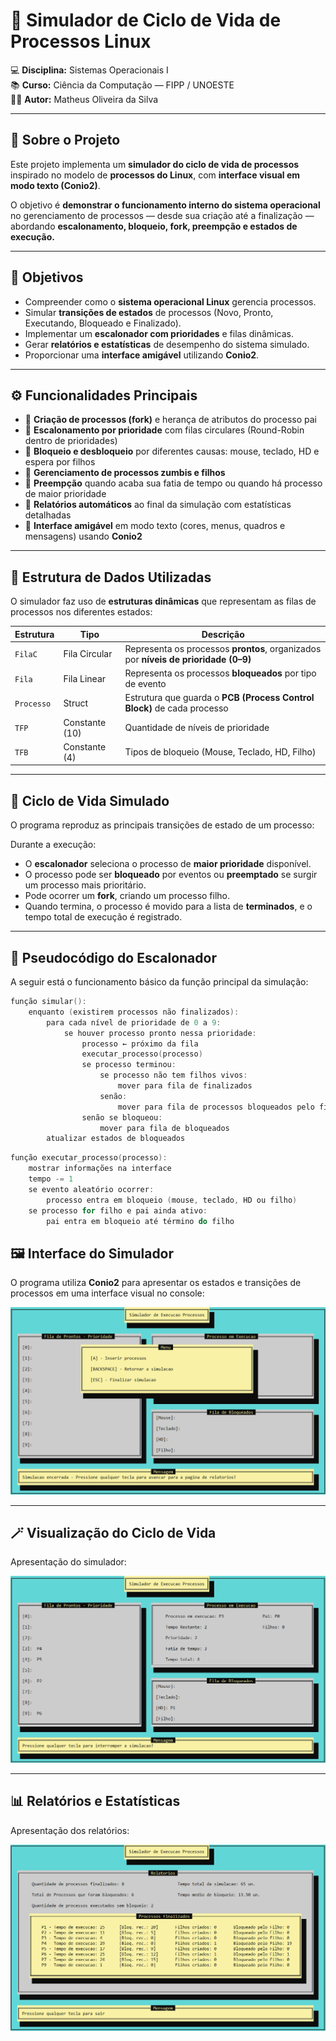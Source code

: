 # 🧠 Simulador de Ciclo de Vida de Processos Linux

💻 **Disciplina:** Sistemas Operacionais I  
📚 **Curso:** Ciência da Computação — FIPP / UNOESTE  
👨‍💻 **Autor:** Matheus Oliveira da Silva  

---

## 📖 Sobre o Projeto

Este projeto implementa um **simulador do ciclo de vida de processos** inspirado no modelo de **processos do Linux**, com **interface visual em modo texto (Conio2)**.

O objetivo é **demonstrar o funcionamento interno do sistema operacional** no gerenciamento de processos — desde sua criação até a finalização — abordando **escalonamento, bloqueio, fork, preempção e estados de execução.**

---

## 🎯 Objetivos

- Compreender como o **sistema operacional Linux** gerencia processos.  
- Simular **transições de estados** de processos (Novo, Pronto, Executando, Bloqueado e Finalizado).  
- Implementar um **escalonador com prioridades** e filas dinâmicas.  
- Gerar **relatórios e estatísticas** de desempenho do sistema simulado.  
- Proporcionar uma **interface amigável** utilizando **Conio2**.

---

## ⚙️ Funcionalidades Principais

- 🔹 **Criação de processos (fork)** e herança de atributos do processo pai  
- 🔹 **Escalonamento por prioridade** com filas circulares (Round-Robin dentro de prioridades)  
- 🔹 **Bloqueio e desbloqueio** por diferentes causas: mouse, teclado, HD e espera por filhos  
- 🔹 **Gerenciamento de processos zumbis e filhos**  
- 🔹 **Preempção** quando acaba sua fatia de tempo ou quando há processo de maior prioridade  
- 🔹 **Relatórios automáticos** ao final da simulação com estatísticas detalhadas  
- 🔹 **Interface amigável** em modo texto (cores, menus, quadros e mensagens) usando **Conio2**

---

## 🧩 Estrutura de Dados Utilizadas

O simulador faz uso de **estruturas dinâmicas** que representam as filas de processos nos diferentes estados:

| Estrutura | Tipo | Descrição |
|------------|------|-----------|
| `FilaC` | Fila Circular | Representa os processos **prontos**, organizados por **níveis de prioridade (0–9)** |
| `Fila` | Fila Linear | Representa os processos **bloqueados** por tipo de evento |
| `Processo` | Struct | Estrutura que guarda o **PCB (Process Control Block)** de cada processo |
| `TFP` | Constante (10) | Quantidade de níveis de prioridade |
| `TFB` | Constante (4) | Tipos de bloqueio (Mouse, Teclado, HD, Filho) |

---

## 🔄 Ciclo de Vida Simulado

O programa reproduz as principais transições de estado de um processo:


Durante a execução:
- O **escalonador** seleciona o processo de **maior prioridade** disponível.  
- O processo pode ser **bloqueado** por eventos ou **preemptado** se surgir um processo mais prioritário.  
- Pode ocorrer um **fork**, criando um processo filho.  
- Quando termina, o processo é movido para a lista de **terminados**, e o tempo total de execução é registrado.

---

## 🧠 Pseudocódigo do Escalonador

A seguir está o funcionamento básico da função principal da simulação:

```c
função simular():
    enquanto (existirem processos não finalizados):
        para cada nível de prioridade de 0 a 9:
            se houver processo pronto nessa prioridade:
                processo ← próximo da fila
                executar_processo(processo)
                se processo terminou:
                    se processo não tem filhos vivos:
                        mover para fila de finalizados
                    senão:
                        mover para fila de processos bloqueados pelo filho
                senão se bloqueou:
                    mover para fila de bloqueados
        atualizar estados de bloqueados
```
```c
função executar_processo(processo):
    mostrar informações na interface
    tempo -= 1
    se evento aleatório ocorrer:
        processo entra em bloqueio (mouse, teclado, HD ou filho)
    se processo for filho e pai ainda ativo:
        pai entra em bloqueio até término do filho
```

## 🖼️ Interface do Simulador

O programa utiliza **Conio2** para apresentar os estados e transições de processos em uma interface visual no console:

![Menu Principal do Simulador](imagens/menu.png)

---

## 🪄 Visualização do Ciclo de Vida

Apresentação do simulador:

![Ciclo de Vida dos Processos](imagens/simulador.png)

---

## 📊 Relatórios e Estatísticas

Apresentação dos relatórios:

![Relatórios e Estatísticas](imagens/relatorios.png)

